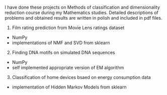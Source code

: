 I have done these projects on Methods of classification and dimensionality reduction course during my Mathematics studies. Detailed descriptions of problems and obtained results are written in polish and included in pdf files. 

1. Film rating prediction from Movie Lens ratings dataset
- NumPy
- implementations of NMF and SVD from sklearn
2. Finding DNA motifs on simulated DNA sequences
- NumPy
- self implemented appropriate version of EM algorithm
3. Classification of home devices bsaed on energy consumption data
- implementation of Hidden Markov Models from sklearn
